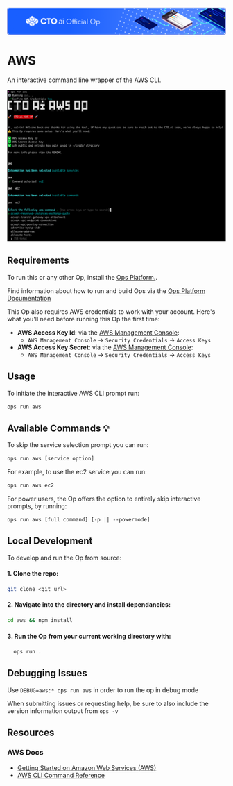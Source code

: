 ![](https://raw.githubusercontent.com/cto-ai/aws/master/assets/banner.png)

# AWS

An interactive command line wrapper of the AWS CLI.

![](https://raw.githubusercontent.com/cto-ai/aws/master/assets/screenshot_cli.png)

## Requirements

To run this or any other Op, install the [Ops Platform.](https://cto.ai/platform).

Find information about how to run and build Ops via the [Ops Platform Documentation](https://cto.ai/docs/overview)

This Op also requires AWS credentials to work with your account. Here's what you'll need before running this Op the first time:

- **AWS Access Key Id**: via the [AWS Management Console](https://console.aws.amazon.com/):
  - `AWS Management Console` -> `Security Credentials` -> `Access Keys`
- **AWS Access Key Secret**: via the [AWS Management Console](https://console.aws.amazon.com/):
  - `AWS Management Console` -> `Security Credentials` -> `Access Keys`

## Usage

To initiate the interactive AWS CLI prompt run:

```bash
ops run aws
```

## Available Commands 💡

To skip the service selection prompt you can run:

```bash
ops run aws [service option]
```

For example, to use the ec2 service you can run:

```bash
ops run aws ec2
```

For power users, the Op offers the option to entirely skip interactive prompts, by running:

```text
ops run aws [full command] [-p || --powermode]
```

## Local Development

To develop and run the Op from source:

#### 1. Clone the repo:

```bash
git clone <git url>
```

#### 2. Navigate into the directory and install dependancies:

```bash
cd aws && npm install
```

#### 3. Run the Op from your current working directory with:

```bash
  ops run .
```

## Debugging Issues

Use `DEBUG=aws:* ops run aws` in order to run the op in debug mode

When submitting issues or requesting help, be sure to also include the version information output from `ops -v`

## Resources

### AWS Docs

- [Getting Started on Amazon Web Services (AWS)](https://aws.amazon.com/getting-started/)
- [AWS CLI Command Reference](https://docs.aws.amazon.com/cli/latest/reference/)

